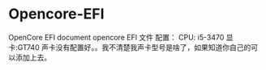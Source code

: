# Opencore-EFI
OpenCore EFI document 
opencore EFI 文件
配置：
CPU: i5-3470
显卡:GT740
声卡没有配置好。。我不清楚我声卡型号是啥了，如果知道你自己的可以添加上去。
